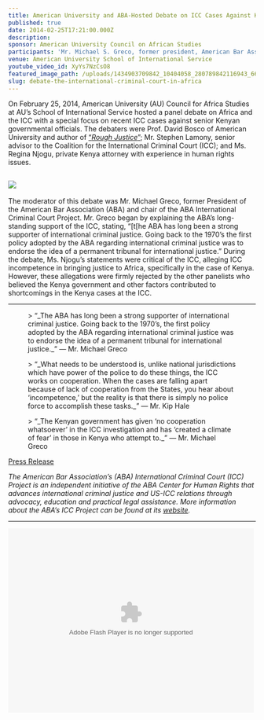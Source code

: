 ```yaml
---
title: American University and ABA-Hosted Debate on ICC Cases Against Kenyan Government Officials
published: true
date: 2014-02-25T17:21:00.000Z
description:
sponsor: American University Council on African Studies
participants: 'Mr. Michael S. Greco, former president, American Bar Association; Ms. Regina Njogu, Kenyan attorney; Mr. Stephen Arthur Lamony, Senior Adviser on American university, United Nations, and African Situations, Coalition for the International Criminal Court; Professor David Bosco, American University School of International Service'
venue: American University School of International Service
youtube_video_id: XyYs7NzCsO8
featured_image_path: /uploads/1434903709842_10404058_280789842116943_6606161463078225670_o.jpg
slug: debate-the-international-criminal-court-in-africa
---
```



On February 25, 2014, American University (AU) Council for Africa Studies at AU’s School of International Service hosted a panel debate on Africa and the ICC with a special focus on recent ICC cases against senior Kenyan governmental officials. The debaters were Prof. David Bosco of American University and author of [“*Rough Justice*”](http://www.american.edu/sis/events/Bosco-Book-Launch.cfm); Mr. Stephen Lamony, senior advisor to the Coalition for the International Criminal Court (ICC); and Ms. Regina Njogu, private Kenya attorney with experience in human rights issues.

## ![](http://carllevan.com/wp-content/uploads/2014/02/ICC-photo-of-all-panelists-2-25-2014.jpg)

The moderator of this debate was Mr. Michael Greco, former President of the American Bar Association (ABA) and chair of the ABA International Criminal Court Project. Mr. Greco began by explaining the ABA’s long-standing support of the ICC, stating, “[t[he ABA has long been a strong supporter of international criminal justice. Going back to the 1970’s the first policy adopted by the ABA regarding international criminal justice was to endorse the idea of a permanent tribunal for international justice.” During the debate, Ms. Njogu’s statements were critical of the ICC, alleging ICC incompetence in bringing justice to Africa, specifically in the case of Kenya. However, these allegations were firmly rejected by the other panelists who believed the Kenya government and other factors contributed to shortcomings in the Kenya cases at the ICC.

---

<figure data-type="quote">&gt; &ldquo;_The ABA has long been a strong supporter of international criminal justice. Going back to the 1970&rsquo;s, the first policy adopted by the ABA regarding international criminal justice was to endorse the idea of a permanent tribunal for international justice._&rdquo; &mdash; Mr. Michael Greco</figure>

<figure data-type="quote">&gt; &ldquo;_What needs to be understood is, unlike national jurisdictions which have power of the police to do these things, the ICC works on cooperation. When the cases are falling apart because of lack of cooperation from the States, you hear about &lsquo;incompetence,&rsquo; but the reality is that there is simply no police force to accomplish these tasks._&rdquo; &mdash; Mr. Kip Hale</figure>

<figure data-type="quote">&gt; &ldquo;_The Kenyan government has given &lsquo;no cooperation whatsoever&rsquo; in the ICC investigation and has &lsquo;created a climate of fear&rsquo; in those in Kenya who attempt to._&rdquo; &mdash; Mr. Michael Greco</figure>

[Press Release](http://diasporamessenger.com/us-groups-to-debate-kenyan-icc-cases/)

*The American Bar Association’s (ABA) International Criminal Court (ICC) Project is an independent initiative of the ABA Center for Human Rights that advances international criminal justice and US-ICC relations through advocacy, education and practical legal assistance. More information about the ABA’s ICC Project can be found at its [website](https://www.aba-icc.org/).*

---

<object height="375" width="500"><param name="flashvars" value="offsite=true&amp;lang=en-us&amp;page_show_url=%2Fphotos%2F126209453%40N05%2Fsets%2F72157645634767586%2Fshow%2F&amp;page_show_back_url=%2Fphotos%2F126209453%40N05%2Fsets%2F72157645634767586%2F&amp;set_id=72157645634767586&amp;jump_to=" /><param name="movie" value="https://www.flickr.com/apps/slideshow/show.swf?v=143270" /><param name="allowFullScreen" value="true" /><embed type="application/x-shockwave-flash" height="375" width="500" allowfullscreen="true" flashvars="offsite=true&amp;lang=en-us&amp;page_show_url=%2Fphotos%2F126209453%40N05%2Fsets%2F72157645634767586%2Fshow%2F&amp;page_show_back_url=%2Fphotos%2F126209453%40N05%2Fsets%2F72157645634767586%2F&amp;set_id=72157645634767586&amp;jump_to=" src="https://www.flickr.com/apps/slideshow/show.swf?v=143270" /></object>